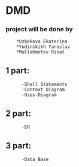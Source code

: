 # DMD
### project will be done by 
        *Uzbekova Ekaterina
        *Yudinskikh Yaroslav
        *Mullahmetov Rinat

## 1 part: 
          -Shall Statements
          -Context Diagram
          -Uses-Diagram
## 2 part:
          -ER
## 3 part:
          -Data Base
     
   
